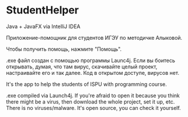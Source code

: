 # StudentHelper

Java + JavaFX via IntelliJ IDEA

Приложение-помощник для студентов ИГЭУ по методичке Алыковой.

Чтобы получить помощь, нажмите "Помощь".

.exe файл создан с помощью программы Launc4j. Если вы боитесь открывать, думая, что там вирус, скачивайте целый проект, настраивайте его и так далее. Код в открытом доступе, вирусов нет.

It's the app to help the students of ISPU with programming course.

.exe compiled via Launch4j. If you're afraid to open it because you think there might be a virus, then download the whole project, set it up, etc. There is no viruses/malware. It's open source, you can check it yourself.
